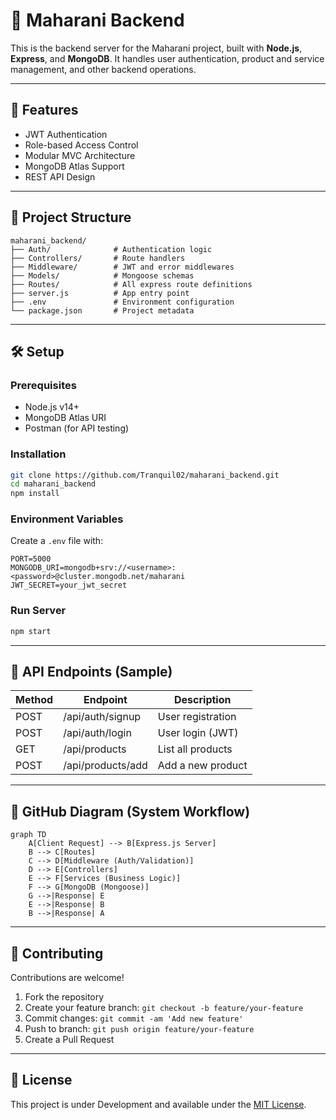 
# 🏰 Maharani Backend

This is the backend server for the Maharani project, built with **Node.js**, **Express**, and **MongoDB**. It handles user authentication, product and service management, and other backend operations.

---

## 📌 Features

- JWT Authentication
- Role-based Access Control
- Modular MVC Architecture
- MongoDB Atlas Support
- REST API Design

---

## 🧱 Project Structure

```
maharani_backend/
├── Auth/              # Authentication logic
├── Controllers/       # Route handlers
├── Middleware/        # JWT and error middlewares
├── Models/            # Mongoose schemas
├── Routes/            # All express route definitions
├── server.js          # App entry point
├── .env               # Environment configuration
└── package.json       # Project metadata
```

---

## 🛠️ Setup

### Prerequisites

- Node.js v14+
- MongoDB Atlas URI
- Postman (for API testing)

### Installation

```bash
git clone https://github.com/Tranquil02/maharani_backend.git
cd maharani_backend
npm install
```

### Environment Variables

Create a `.env` file with:

```env
PORT=5000
MONGODB_URI=mongodb+srv://<username>:<password>@cluster.mongodb.net/maharani
JWT_SECRET=your_jwt_secret
```

### Run Server

```bash
npm start
```

---

## 🔗 API Endpoints (Sample)

| Method | Endpoint              | Description           |
|--------|-----------------------|-----------------------|
| POST   | /api/auth/signup      | User registration     |
| POST   | /api/auth/login       | User login (JWT)      |
| GET    | /api/products         | List all products     |
| POST   | /api/products/add     | Add a new product     |

---

## 🧭 GitHub Diagram (System Workflow)

```mermaid
graph TD
    A[Client Request] --> B[Express.js Server]
    B --> C[Routes]
    C --> D[Middleware (Auth/Validation)]
    D --> E[Controllers]
    E --> F[Services (Business Logic)]
    F --> G[MongoDB (Mongoose)]
    G -->|Response| E
    E -->|Response| B
    B -->|Response| A
```

---

## 🤝 Contributing

Contributions are welcome!

1. Fork the repository  
2. Create your feature branch: `git checkout -b feature/your-feature`  
3. Commit changes: `git commit -am 'Add new feature'`  
4. Push to branch: `git push origin feature/your-feature`  
5. Create a Pull Request

---

## 📜 License

This project is under Development and available under the [MIT License](LICENSE).
